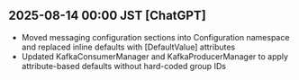 ## 2025-08-14 00:00 JST [ChatGPT]
- Moved messaging configuration sections into Configuration namespace and replaced inline defaults with [DefaultValue] attributes
- Updated KafkaConsumerManager and KafkaProducerManager to apply attribute-based defaults without hard-coded group IDs
